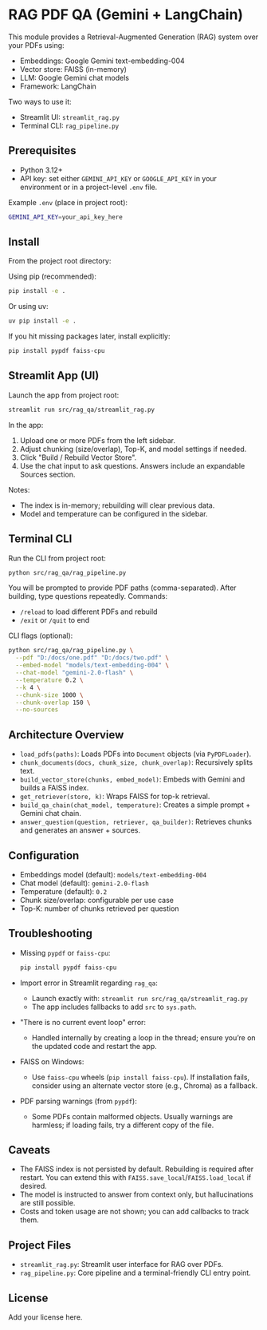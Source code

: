 RAG PDF QA (Gemini + LangChain)
================================

This module provides a Retrieval-Augmented Generation (RAG) system over your PDFs using:

- Embeddings: Google Gemini text-embedding-004
- Vector store: FAISS (in-memory)
- LLM: Google Gemini chat models
- Framework: LangChain

Two ways to use it:

- Streamlit UI: `streamlit_rag.py`
- Terminal CLI: `rag_pipeline.py`

Prerequisites
-------------

- Python 3.12+
- API key: set either `GEMINI_API_KEY` or `GOOGLE_API_KEY` in your environment or in a project-level `.env` file.

Example `.env` (place in project root):

```bash
GEMINI_API_KEY=your_api_key_here
```

Install
-------

From the project root directory:

Using pip (recommended):

```bash
pip install -e .
```

Or using uv:

```bash
uv pip install -e .
```

If you hit missing packages later, install explicitly:

```bash
pip install pypdf faiss-cpu
```

Streamlit App (UI)
------------------

Launch the app from project root:

```bash
streamlit run src/rag_qa/streamlit_rag.py
```

In the app:

1. Upload one or more PDFs from the left sidebar.
2. Adjust chunking (size/overlap), Top-K, and model settings if needed.
3. Click "Build / Rebuild Vector Store".
4. Use the chat input to ask questions. Answers include an expandable Sources section.

Notes:

- The index is in-memory; rebuilding will clear previous data.
- Model and temperature can be configured in the sidebar.

Terminal CLI
------------

Run the CLI from project root:

```bash
python src/rag_qa/rag_pipeline.py
```

You will be prompted to provide PDF paths (comma-separated). After building, type questions repeatedly. Commands:

- `/reload` to load different PDFs and rebuild
- `/exit` or `/quit` to end

CLI flags (optional):

```bash
python src/rag_qa/rag_pipeline.py \
  --pdf "D:/docs/one.pdf" "D:/docs/two.pdf" \
  --embed-model "models/text-embedding-004" \
  --chat-model "gemini-2.0-flash" \
  --temperature 0.2 \
  --k 4 \
  --chunk-size 1000 \
  --chunk-overlap 150 \
  --no-sources
```

Architecture Overview
---------------------

- `load_pdfs(paths)`: Loads PDFs into `Document` objects (via `PyPDFLoader`).
- `chunk_documents(docs, chunk_size, chunk_overlap)`: Recursively splits text.
- `build_vector_store(chunks, embed_model)`: Embeds with Gemini and builds a FAISS index.
- `get_retriever(store, k)`: Wraps FAISS for top-k retrieval.
- `build_qa_chain(chat_model, temperature)`: Creates a simple prompt + Gemini chat chain.
- `answer_question(question, retriever, qa_builder)`: Retrieves chunks and generates an answer + sources.

Configuration
-------------

- Embeddings model (default): `models/text-embedding-004`
- Chat model (default): `gemini-2.0-flash`
- Temperature (default): `0.2`
- Chunk size/overlap: configurable per use case
- Top-K: number of chunks retrieved per question

Troubleshooting
---------------

- Missing `pypdf` or `faiss-cpu`:

  ```bash
  pip install pypdf faiss-cpu
  ```

- Import error in Streamlit regarding `rag_qa`:
  - Launch exactly with: `streamlit run src/rag_qa/streamlit_rag.py`
  - The app includes fallbacks to add `src` to `sys.path`.
- "There is no current event loop" error:
  - Handled internally by creating a loop in the thread; ensure you’re on the updated code and restart the app.
- FAISS on Windows:
  - Use `faiss-cpu` wheels (`pip install faiss-cpu`). If installation fails, consider using an alternate vector store (e.g., Chroma) as a fallback.
- PDF parsing warnings (from `pypdf`):
  - Some PDFs contain malformed objects. Usually warnings are harmless; if loading fails, try a different copy of the file.

Caveats
-------

- The FAISS index is not persisted by default. Rebuilding is required after restart. You can extend this with `FAISS.save_local`/`FAISS.load_local` if desired.
- The model is instructed to answer from context only, but hallucinations are still possible.
- Costs and token usage are not shown; you can add callbacks to track them.

Project Files
-------------

- `streamlit_rag.py`: Streamlit user interface for RAG over PDFs.
- `rag_pipeline.py`: Core pipeline and a terminal-friendly CLI entry point.

License
-------

Add your license here.
